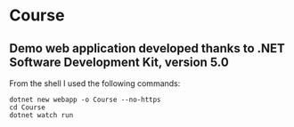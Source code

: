 # Course

## Demo web application developed thanks to .NET Software Development Kit, version 5.0

From the shell I used the following commands:
```
dotnet new webapp -o Course --no-https
cd Course
dotnet watch run
```
